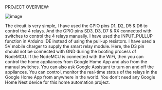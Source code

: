 PROJECT OVERVIEW:


![image](https://github.com/SakshiGajjar21/CODTECH-TASK-2/assets/174607973/f64a46ae-3289-41e4-86b9-f1b8014d2ec2)
 
The circuit is very simple, I have used the GPIO pins D1, D2, D5 & D6 to control the 4 relays. And the GPIO pins SD3, D3, D7 & RX connected with switches to control the 4 relays manually. I have used the INPUT_PULLUP function in Arduino IDE instead of using the pull-up resistors. I have used a 5V mobile charger to supply the smart relay module. Here, the D3 pin should not be connected with GND during the booting process of NodeMCU. 
If the NodeMCU is connected with the WiFi, then you can control the home appliances from Google Home App and also from the manual switches. You can also ask Google Assistant to turn on and off the appliances. You can control, monitor the real-time status of the relays in the Google Home App from anywhere in the world. You don't need any Google Home Nest device for this home automation project.

